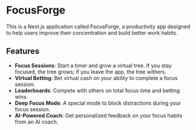 # FocusForge

This is a Next.js application called FocusForge, a productivity app designed to help users improve their concentration and build better work habits.

## Features

- **Focus Sessions**: Start a timer and grow a virtual tree. If you stay focused, the tree grows; if you leave the app, the tree withers.
- **Virtual Betting**: Bet virtual cash on your ability to complete a focus session.
- **Leaderboards**: Compete with others on total focus time and betting wins.
- **Deep Focus Mode**: A special mode to block distractions during your focus session.
- **AI-Powered Coach**: Get personalized feedback on your focus habits from an AI coach.
